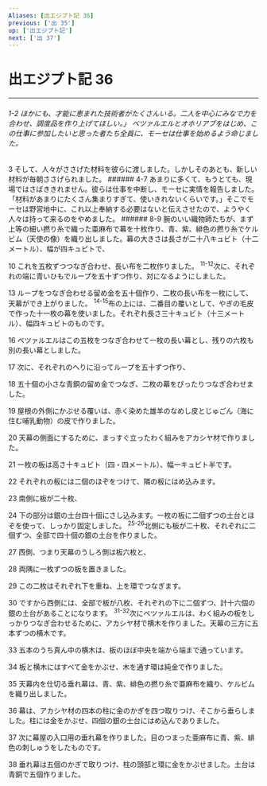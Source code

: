 ```yaml
---
Aliases: [出エジプト記 36]
previous: ['出 35']
up: ['出エジプト記']
next: ['出 37']
---
```

# 出エジプト記 36

***
###### 1-2 ほかにも、才能に恵まれた技術者がたくさんいる。二人を中心にみなで力を合わせ、調度品を作り上げてほしい。」 ベツァルエルとオホリアブをはじめ、この仕事に参加したいと思った者たち全員に、モーセは仕事を始めるよう命じました。 



3 
そして、人々がささげた材料を彼らに渡しました。しかしそのあとも、新しい材料が毎朝ささげられました。 ###### 4-7 あまりに多くて、もうとても、現場ではさばききれません。彼らは仕事を中断し、モーセに実情を報告しました。「材料があまりにたくさん集まりすぎて、使いきれないくらいです。」そこでモーセは野営地中に、これ以上奉納する必要はないと伝えさせたので、ようやく人々は持って来るのをやめました。 ###### 8-9 腕のいい織物師たちが、まず上等の細い撚り糸で織った亜麻布で幕を十枚作り、青、紫、緋色の撚り糸でケルビム（天使の像）を織り出しました。幕の大きさは長さが二十八キュビト（十二メートル）、幅が四キュビトで、 



10 
これを五枚ずつつなぎ合わせ、長い布を二枚作りました。 <sup class="versenum">11-12</sup>次に、それぞれの端に青いひもでループを五十ずつ作り、対になるようにしました。 



13 
ループをつなぎ合わせる留め金を五十個作り、二枚の長い布を一枚にして、天幕ができ上がりました。 <sup class="versenum">14-15</sup>布の上には、二番目の覆いとして、やぎの毛皮で作った十一枚の幕を使いました。それぞれ長さ三十キュビト（十三メートル）、幅四キュビトのものです。 



16 
ベツァルエルはこの五枚をつなぎ合わせて一枚の長い幕とし、残りの六枚も別の長い幕としました。 



17 
次に、それぞれのへりに沿ってループを五十ずつ作り、 



18 
五十個の小さな青銅の留め金でつなぎ、二枚の幕をぴったりつなぎ合わせました。 



19 
屋根の外側にかぶせる覆いは、赤く染めた雄羊のなめし皮とじゅごん（海に住む哺乳動物）の皮で作りました。 



20 
天幕の側面にするために、まっすぐ立ったわく組みをアカシヤ材で作りました。 



21 
一枚の板は高さ十キュビト（四・四メートル）、幅一キュビト半です。 



22 
それぞれの板には二個のほぞをつけて、隣の板にはめ込みます。 



23 
南側に板が二十枚、 



24 
下の部分は銀の土台四十個にさし込みます。一枚の板に二個ずつの土台とほぞを使って、しっかり固定しました。 <sup class="versenum">25-26</sup>北側にも板が二十枚、それぞれに二個ずつ、全部で四十個の銀の土台を作りました。 



27 
西側、つまり天幕のうしろ側は板六枚と、 



28 
両隅に一枚ずつの板を置きました。 



29 
この二枚はそれぞれ下を重ね、上を環でつなぎます。 



30 
ですから西側には、全部で板が八枚、それぞれの下に二個ずつ、計十六個の銀の土台があることになります。 <sup class="versenum">31-32</sup>次にベツァルエルは、わく組みの板をしっかりつなぎ合わせるために、アカシヤ材で横木を作りました。天幕の三方に五本ずつの横木です。 



33 
五本のうち真ん中の横木は、板のほぼ中央を端から端まで通っています。 



34 
板と横木にはすべて金をかぶせ、木を通す環は純金で作りました。 



35 
天幕内を仕切る垂れ幕は、青、紫、緋色の撚り糸で亜麻布を織り、ケルビムを織り出しました。 



36 
幕は、アカシヤ材の四本の柱に金のかぎを四つ取りつけ、そこから垂らしました。柱には金をかぶせ、四個の銀の土台にはめ込んでありました。 



37 
次に幕屋の入口用の垂れ幕を作りました。目のつまった亜麻布に青、紫、緋色の刺しゅうをしたものです。 



38 
垂れ幕は五個のかぎで取りつけ、柱の頭部と環に金をかぶせました。土台は青銅で五個作りました。
